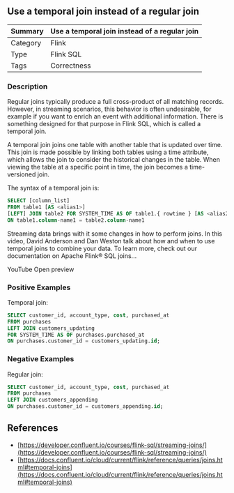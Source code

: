 ## Use a temporal join instead of a regular join

| Summary   | Use a temporal join instead of a regular join |
|-----------|---------------------------------------------|
| Category  | Flink                                       |
| Type      | Flink SQL                                   |
| Tags      | Correctness                                 |

### Description

Regular joins typically produce a full cross-product of all matching records. However, in streaming scenarios, this behavior is often undesirable, for example if you want to enrich an event with additional information. There is something designed for that purpose in Flink SQL, which is called a temporal join.

A temporal join joins one table with another table that is updated over time. This join is made possible by linking both tables using a time attribute, which allows the join to consider the historical changes in the table. When viewing the table at a specific point in time, the join becomes a time-versioned join.

The syntax of a temporal join is:

```sql
SELECT [column_list]
FROM table1 [AS <alias1>]
[LEFT] JOIN table2 FOR SYSTEM_TIME AS OF table1.{ rowtime } [AS <alias2>]
ON table1.column-name1 = table2.column-name1
```

Streaming data brings with it some changes in how to perform joins. In this video, David Anderson and Dan Weston talk about how and when to use temporal joins to combine your data. To learn more, check out our documentation on Apache Flink® SQL joins...

YouTube Open preview

### Positive Examples

Temporal join:

```sql
SELECT customer_id, account_type, cost, purchased_at
FROM purchases
LEFT JOIN customers_updating
FOR SYSTEM_TIME AS OF purchases.purchased_at
ON purchases.customer_id = customers_updating.id;
```

### Negative Examples

Regular join:

```sql
SELECT customer_id, account_type, cost, purchased_at
FROM purchases
LEFT JOIN customers_appending
ON purchases.customer_id = customers_appending.id;
```

## References

- [https://developer.confluent.io/courses/flink-sql/streaming-joins/](https://developer.confluent.io/courses/flink-sql/streaming-joins/)
- [https://docs.confluent.io/cloud/current/flink/reference/queries/joins.html#temporal-joins](https://docs.confluent.io/cloud/current/flink/reference/queries/joins.html#temporal-joins)
